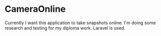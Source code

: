 # CameraOnline

Currently I want this application to take snapshots online. I'm doing some research and testing for my diploma work.
Laravel is used.
